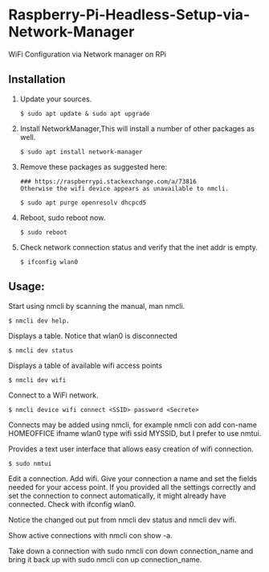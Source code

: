 # Raspberry-Pi-Headless-Setup-via-Network-Manager

WiFi Configuration via Network manager on RPi

## Installation

1. Update your sources.

   ```
   $ sudo apt update & sudo apt upgrade
   ```

2. Install NetworkManager,This will install a number of other packages as well.

   ```
   $ sudo apt install network-manager
   ```

3. Remove these packages as suggested here:

   ```
   ### https://raspberrypi.stackexchange.com/a/73816
   Otherwise the wifi device appears as unavailable to nmcli.

   $ sudo apt purge openresolv dhcpcd5
   ```

4. Reboot, sudo reboot now.

   ```
   $ sudo reboot
   ```

5. Check network connection status and verify that the inet addr is empty.
   ```
   $ ifconfig wlan0
   ```

## Usage:

Start using nmcli by scanning the manual, man nmcli.

```
$ nmcli dev help.
```

Displays a table. Notice that wlan0 is disconnected

```
$ nmcli dev status
```

Displays a table of available wifi access points

```
$ nmcli dev wifi
```

Connect to a WiFi network.

```
$ nmcli device wifi connect <SSID> password <Secrete>
```

Connects may be added using nmcli, for example nmcli con add con-name HOMEOFFICE ifname wlan0 type wifi ssid MYSSID, but I prefer to use nmtui.

Provides a text user interface that allows easy creation of wifi connection.

```
$ sudo nmtui
```

Edit a connection. Add  wifi.
Give your connection a name and set the fields needed for your access point.
If you provided all the settings correctly and set the connection to connect automatically, it might already have connected. Check with ifconfig wlan0.

Notice the changed out put from nmcli dev status and nmcli dev wifi.

Show active connections with nmcli con show -a.

Take down a connection with sudo nmcli con down connection_name and bring it back up with sudo nmcli con up connection_name.
